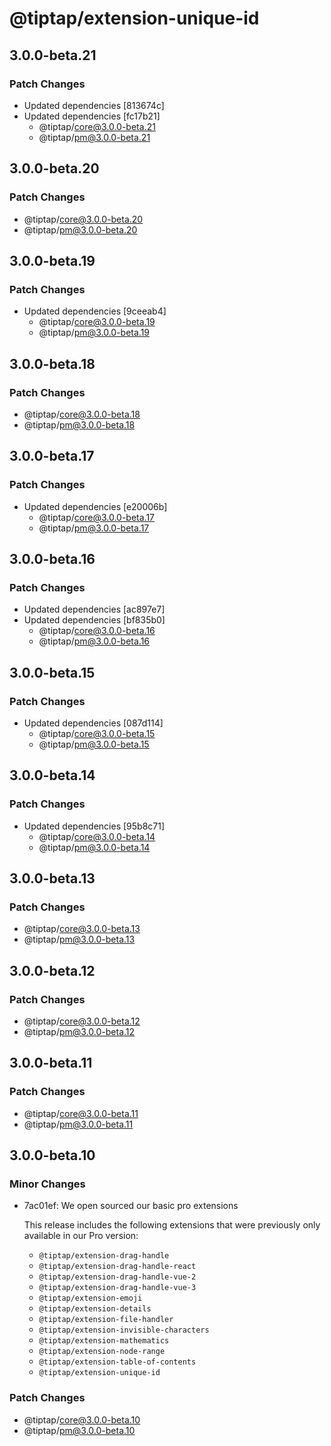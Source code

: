 # @tiptap/extension-unique-id

## 3.0.0-beta.21

### Patch Changes

- Updated dependencies [813674c]
- Updated dependencies [fc17b21]
  - @tiptap/core@3.0.0-beta.21
  - @tiptap/pm@3.0.0-beta.21

## 3.0.0-beta.20

### Patch Changes

- @tiptap/core@3.0.0-beta.20
- @tiptap/pm@3.0.0-beta.20

## 3.0.0-beta.19

### Patch Changes

- Updated dependencies [9ceeab4]
  - @tiptap/core@3.0.0-beta.19
  - @tiptap/pm@3.0.0-beta.19

## 3.0.0-beta.18

### Patch Changes

- @tiptap/core@3.0.0-beta.18
- @tiptap/pm@3.0.0-beta.18

## 3.0.0-beta.17

### Patch Changes

- Updated dependencies [e20006b]
  - @tiptap/core@3.0.0-beta.17
  - @tiptap/pm@3.0.0-beta.17

## 3.0.0-beta.16

### Patch Changes

- Updated dependencies [ac897e7]
- Updated dependencies [bf835b0]
  - @tiptap/core@3.0.0-beta.16
  - @tiptap/pm@3.0.0-beta.16

## 3.0.0-beta.15

### Patch Changes

- Updated dependencies [087d114]
  - @tiptap/core@3.0.0-beta.15
  - @tiptap/pm@3.0.0-beta.15

## 3.0.0-beta.14

### Patch Changes

- Updated dependencies [95b8c71]
  - @tiptap/core@3.0.0-beta.14
  - @tiptap/pm@3.0.0-beta.14

## 3.0.0-beta.13

### Patch Changes

- @tiptap/core@3.0.0-beta.13
- @tiptap/pm@3.0.0-beta.13

## 3.0.0-beta.12

### Patch Changes

- @tiptap/core@3.0.0-beta.12
- @tiptap/pm@3.0.0-beta.12

## 3.0.0-beta.11

### Patch Changes

- @tiptap/core@3.0.0-beta.11
- @tiptap/pm@3.0.0-beta.11

## 3.0.0-beta.10

### Minor Changes

- 7ac01ef: We open sourced our basic pro extensions

  This release includes the following extensions that were previously only available in our Pro version:

  - `@tiptap/extension-drag-handle`
  - `@tiptap/extension-drag-handle-react`
  - `@tiptap/extension-drag-handle-vue-2`
  - `@tiptap/extension-drag-handle-vue-3`
  - `@tiptap/extension-emoji`
  - `@tiptap/extension-details`
  - `@tiptap/extension-file-handler`
  - `@tiptap/extension-invisible-characters`
  - `@tiptap/extension-mathematics`
  - `@tiptap/extension-node-range`
  - `@tiptap/extension-table-of-contents`
  - `@tiptap/extension-unique-id`

### Patch Changes

- @tiptap/core@3.0.0-beta.10
- @tiptap/pm@3.0.0-beta.10
